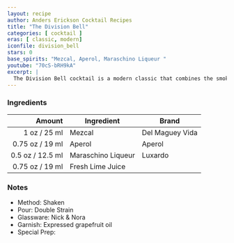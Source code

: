```yaml
---
layout: recipe
author: Anders Erickson Cocktail Recipes
title: "The Division Bell"
categories: [ cocktail ]
eras: [ classic, modern]
iconfile: division_bell
stars: 0
base_spirits: "Mezcal, Aperol, Maraschino Liqueur "
youtube: "70cS-bRH9kA"
excerpt: |
  The Division Bell cocktail is a modern classic that combines the smoky flavors of mezcal with the bitter-sweetness of Aperol and the cherry notes of Maraschino liqueur.
---
```


### Ingredients

|  Amount | Ingredient         | Brand           |
| ------: | ------------------ | --------------- |
|    1 oz / 25 ml | Mezcal             | Del Maguey Vida |
| 0.75 oz / 19 ml | Aperol             | Aperol          |
|  0.5 oz / 12.5 ml | Maraschino Liqueur | Luxardo         |
| 0.75 oz / 19 ml | Fresh Lime Juice   |

### Notes

- Method: Shaken
- Pour: Double Strain
- Glassware: Nick & Nora
- Garnish: Expressed grapefruit oil
- Special Prep:
